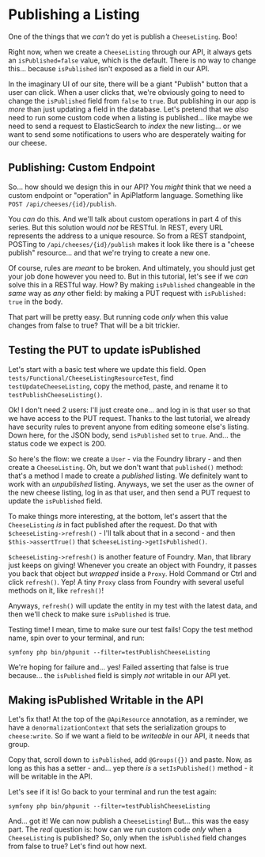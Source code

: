 # Publishing a Listing

One of the things that we *can't* do yet is publish a `CheeseListing`. Boo!

Right now, when we create a `CheeseListing` through our API, it always gets an
`isPublished=false` value, which is the default. There is no way to change
this... because `isPublished` isn't exposed as a field in our API.

In the imaginary UI of our site, there will be a giant "Publish" button that a user
can click. When a user clicks that, we're obviously going to need to change the
`isPublished` field from `false` to `true`. But publishing in our app is *more*
than just updating a field in the database. Let's pretend that we *also* need to
run some custom code when a listing is published... like maybe we need to send a
request to ElasticSearch to *index* the new listing... or we want to send some
notifications to users who are desperately waiting for our cheese.

## Publishing: Custom Endpoint

So... how should we design this in our API? You *might* think that we need a custom
endpoint or "operation" in ApiPlatform language. Something like
`POST /api/cheeses/{id}/publish`.

You *can* do this. And we'll talk about custom operations in part 4 of this series.
But this solution would *not* be RESTful. In REST, every URL represents the address
to a unique resource. So from a REST standpoint, POSTing to
`/api/cheeses/{id}/publish` makes it look like there is a "cheese publish" resource...
and that we're trying to create a new one.

Of course, rules are *meant* to be broken. And ultimately, you should just get your
job done however you need to. But in this tutorial, let's see if we *can* solve this
in a RESTful way. How? By making `isPublished` changeable in the *same* way as
*any* other field: by making a PUT request with `isPublished: true` in the body.

That part will be pretty easy. But running code *only* when this value changes
from false to true? That will be a bit trickier.

## Testing the PUT to update isPublished

Let's start with a basic test where we update this field. Open
`tests/Functional/CheeseListingResourceTest`, find `testUpdateCheeseListing`, copy
the method, paste, and rename it to `testPublishCheeseListing()`.

Ok! I don't need 2 users: I'll just create one... and log in is that
user so that we have access to the PUT request. Thanks to the last tutorial, we
already have security rules to prevent anyone from editing someone else's listing.
Down here, for the JSON body, send `isPublished` set to `true`. And... the status
code we expect is 200.

So here's the flow: we create a `User` - via the Foundry library - and then
create a `CheeseListing`. Oh, but we don't want that `published()` method: that's
a method I made to create a *published* listing. We definitely want to work with
an *unpublished* listing. Anyways, we set the user as the owner of the new cheese
listing, log in as that user, and then send a PUT request to update the
`isPublished` field.

To make things more interesting, at the bottom, let's assert that the
`CheeseListing` *is* in fact published after the request. Do that with
`$cheeseListing->refresh()` - I'll talk about that in a second - and then
`$this->assertTrue()` that `$cheeseListing->getIsPublished()`.

`$cheeseListing->refresh()` is another feature of Foundry. Man, that
library just keeps on giving! Whenever you create an object with Foundry, it passes
you back that object but *wrapped* inside a `Proxy`. Hold Command or Ctrl
and click `refresh()`. Yep! A tiny `Proxy` class from Foundry with several
useful methods on it, like `refresh()`!

Anyways, `refresh()` will update the entity in my test with the latest data, and
then we'll check to make sure `isPublished` is true.

Testing time! I mean, time to make sure our test fails! Copy the test method
name, spin over to your terminal, and run:

```terminal
symfony php bin/phpunit --filter=testPublishCheeseListing
```

We're hoping for failure and... yes! Failed asserting that false is
true because... the `isPublished` field is simply *not* writable in our API yet.

## Making isPublished Writable in the API

Let's fix that! At the top of the `@ApiResource` annotation, as a reminder, we
have a `denormalizationContext` that sets the serialization groups to
`cheese:write`. So if we want a field to be *writeable* in our API, it needs
that group.

Copy that, scroll down to `isPublished`, add `@Groups({})` and paste. Now, as
long as this has a setter - and... yep there *is* a `setIsPublished()` method - it
will be writable in the API.

Let's see if it is! Go back to your terminal and run the test again:

```terminal-silent
symfony php bin/phpunit --filter=testPublishCheeseListing
```

And... got it! We can now publish a `CheeseListing`! But... this
was the easy part. The *real* question is: how can we run custom code
*only* when a `CheeseListing` is published? So, only when the `isPublished`
field changes from false to true? Let's find out how next.
